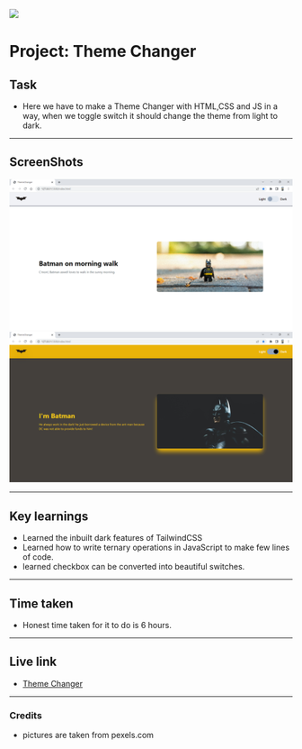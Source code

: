 ![](https://img.shields.io/badge/JS-Theme_Changer-orange)

# Project: Theme Changer

## Task

- Here we have to make a Theme Changer with HTML,CSS and JS in a way, when we toggle switch it should change the theme from light to dark.

---

## ScreenShots

![pic 1](./screenshots/ThemeChanger%20-%20Google%20Chrome%2023-11-2022%2017_11_52.png)
![pic 2](./screenshots/ThemeChanger%20-%20Google%20Chrome%2023-11-2022%2017_12_03.png)

---

## Key learnings

- Learned the inbuilt dark features of TailwindCSS
- Learned how to write ternary operations in JavaScript to make few lines of code.
- learned checkbox can be converted into beautiful switches.

---

## Time taken

- Honest time taken for it to do is 6 hours.

---

## Live link

- [Theme Changer](https://js-assig-2-theme-changer.netlify.app/)

---

### Credits

- pictures are taken from pexels.com

